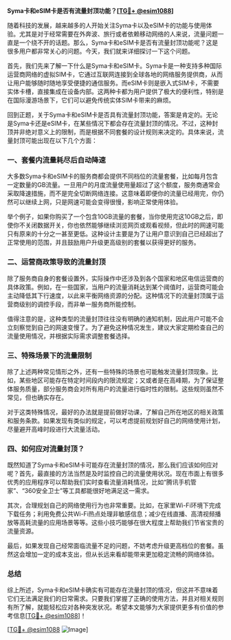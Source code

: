 **Syma卡和eSIM卡是否有流量封顶功能？[[TG💪+ @esim1088](https://t.me/s/esim1088)]**

随着科技的发展，越来越多的人开始关注Syma卡以及eSIM卡的功能与使用体验。尤其是对于经常需要在外奔波、旅行或者依赖移动网络的人来说，流量问题一直是一个绕不开的话题。那么，Syma卡和eSIM卡是否有流量封顶功能呢？这是很多用户都非常关心的问题。今天，我们就来详细探讨一下这个问题。

首先，我们先来了解一下什么是Syma卡和eSIM卡。Syma卡是一种支持多种国际运营商网络的虚拟SIM卡，它通过互联网连接到全球各地的网络服务提供商，从而让用户能够随时随地享受便捷的通信服务。而eSIM卡则是嵌入式SIM卡，不需要实体卡槽，直接集成在设备内部。这两种卡都为用户提供了极大的便利性，特别是在国际漫游场景下，它们可以避免传统实体SIM卡带来的麻烦。

回到正题，关于Syma卡和eSIM卡是否具有流量封顶功能，答案是肯定的。无论是Syma卡还是eSIM卡，在某些情况下都会存在流量封顶的情况。不过，这种封顶并非绝对意义上的限制，而是根据不同套餐的设计规则来决定的。具体来说，流量封顶可能出现在以下几个方面：

### 一、套餐内流量耗尽后自动降速

大多数Syma卡和eSIM卡的服务商都会提供不同档位的流量套餐，比如每月包含一定数量的GB流量。一旦用户的月度流量使用量超过了这个额度，服务商通常会采取降速措施，而不是完全切断网络连接。这意味着即便你的流量已经用完，你仍然可以继续上网，只是网速可能会变得很慢，影响正常使用体验。

举个例子，如果你购买了一个包含10GB流量的套餐，当你使用完这10GB之后，即使你不关闭数据开关，你也依然能够继续浏览网页或观看视频，但此时的网速可能只有原来的十分之一甚至更低。这种设计主要是为了让用户意识到自己已经超出了正常使用的范围，并且鼓励用户升级更高级别的套餐以获得更好的服务。

### 二、运营商政策导致的流量封顶

除了服务商自身的套餐设置外，实际操作中还涉及到各个国家和地区电信运营商的具体政策。例如，在一些国家，当用户的流量消耗达到某个阈值时，运营商可能会主动降低其下行速度，以此来平衡网络资源的分配。这种情况下的流量封顶属于运营商级别的调控手段，而非单一服务商所能控制。

值得注意的是，这种类型的流量封顶往往没有明确的通知机制，因此用户可能不会立刻察觉到自己的网速变慢了。为了避免这种情况发生，建议大家定期检查自己的流量使用情况，并根据实际需求调整套餐选择。

### 三、特殊场景下的流量限制

除了上述两种常见情形之外，还有一些特殊的场景也可能触发流量封顶现象。比如，某些地区可能存在特定时间段内的限流规定；又或者是在高峰期，为了保证整体服务质量，部分服务商会对所有用户的流量进行临时性的限制。这些规则虽然不常见，但也确实存在。

对于这类特殊情况，最好的办法就是提前做好功课，了解自己所在地区的相关政策和服务条款。如果发现有类似的规定，可以考虑提前规划好自己的网络使用计划，尽量避开高峰时段进行大流量活动。

### 四、如何应对流量封顶？

既然知道了Syma卡和eSIM卡可能存在流量封顶的情况，那么我们应该如何应对呢？首先，最直接的方法当然是及时监控自己的流量使用状况。现在市面上有很多优秀的应用程序可以帮助我们实时查看流量消耗情况，比如“腾讯手机管家”、“360安全卫士”等工具都能很好地满足这一需求。

其次，合理规划自己的网络使用行为也非常重要。比如，在家里Wi-Fi环境下完成下载任务；利用免费公共Wi-Fi热点处理非敏感信息；减少在线直播、高清视频播放等高耗流量的应用场景等等。这些小技巧能够在很大程度上帮助我们节省宝贵的流量资源。

最后，如果发现自己经常面临流量不足的问题，不妨考虑升级更高档位的套餐。虽然这会增加一定的成本支出，但从长远来看却能带来更加稳定流畅的网络体验。

### 总结

综上所述，Syma卡和eSIM卡确实有可能存在流量封顶的情况，但这并不意味着它们无法满足我们的日常需求。只要我们掌握了正确的使用方法，并且对相关规则有所了解，就能轻松应对各种突发状况。希望本文能够为大家提供更多有价值的参考信息[[TG💪+ @esim1088](https://t.me/s/esim1088)]！

[[TG💪+ @esim1088](https://t.me/s/esim1088) ![Image](https://i.postimg.cc/4NQfJmqS/Snipaste-2025-05-13-00-14-12.png)]